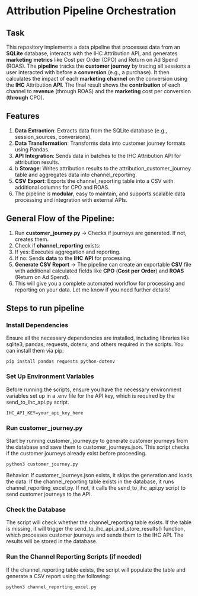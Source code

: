# Attribution Pipeline Orchestration

## Task

This repository implements a data pipeline that processes data from an **SQLite** database, interacts with the IHC Attribution API, and generates **marketing** **metrics** like Cost per Order (CPO) and Return on Ad Spend (ROAS).
The **pipeline** tracks the **customer** **journey** by tracing all sessions a user interacted with before a **conversion** (e.g., a purchase). It then calculates the impact of each **marketing** **channel** on the conversion using the **IHC** Attribution **API**. The final result shows the **contribution** of each channel to **revenue** (through ROAS) and the **marketing** cost per conversion (**through** CPO).


## Features


1. **Data** **Extraction**: Extracts data from the SQLite database (e.g., session_sources, conversions).
2. **Data** **Transformation**: Transforms data into customer journey formats using Pandas.
3. **API** **Integration**: Sends data in batches to the IHC Attribution API for attribution results.
4. b **Storage**: Writes attribution results to the attribution_customer_journey table and aggregates data into channel_reporting.
5. **CSV** **Export**: Exports the channel_reporting table into a CSV with additional columns for CPO and ROAS.
6. The pipeline is **modular**, easy to maintain, and supports scalable data processing and integration with external APIs.

## General Flow of the Pipeline:

1. Run **customer_journey**.**py** → Checks if journeys are generated. If not, creates them.
2. Check if **channel_reporting** exists:
3. If yes: Executes aggregation and reporting.
4. If no: Sends **data** to the **IHC** **API** for processing.
5. **Generate** **CSV** **Report** → The pipeline can create an exportable **CSV** file with additional calculated fields like **CPO** (**Cost** **per** **Order**) and **ROAS** (Return on Ad Spend).
6. This will give you a complete automated workflow for processing and reporting on your data. Let me know if you need further details!

## Steps to run pipeline
### Install Dependencies
Ensure all the necessary dependencies are installed, including libraries like sqlite3, pandas, requests, dotenv, and others required in the scripts. You can install them via pip:
```
pip install pandas requests python-dotenv
```
### Set Up Environment Variables
Before running the scripts, ensure you have the necessary environment variables set up in a .env file for the API key, which is required by the send_to_ihc_api.py script. 
```
IHC_API_KEY=your_api_key_here
```
###  Run customer_journey.py
Start by running customer_journey.py to generate customer journeys from the database and save them to customer_journeys.json. This script checks if the customer journeys already exist before proceeding.
```
python3 customer_journey.py
```
Behavior:
If customer_journeys.json exists, it skips the generation and loads the data.
If the channel_reporting table exists in the database, it runs channel_reporting_excel.py.
If not, it calls the send_to_ihc_api.py script to send customer journeys to the API.

### Check the Database
The script will check whether the channel_reporting table exists. If the table is missing, it will trigger the send_to_ihc_api_and_store_results() function, which processes customer journeys and sends them to the IHC API. The results will be stored in the database.

### Run the Channel Reporting Scripts (if needed)
If the channel_reporting table exists, the script will populate the table and generate a CSV report using the following:
```
python3 channel_reporting_excel.py
```


